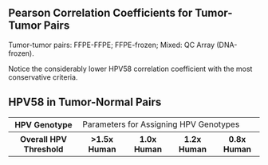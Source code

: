 Pearson Correlation Coefficients for Tumor-Tumor Pairs
-----------------


Tumor-tumor pairs: FFPE-FFPE; FFPE-frozen; Mixed: QC Array (DNA-frozen).

Notice the considerably lower HPV58 correlation coefficient with the most conservative criteria.

HPV58 in Tumor-Normal Pairs
-----------------

<table>
  <tbody>
    <tr>
	<th align="center">HPV Genotype</th>
	<td colspan="4">Parameters for Assigning HPV Genotypes</td>
    </tr>
    <tr>
	<th align="center">Overall HPV Threshold</th>
  <th align="center"><b>&gt1.5x Human</b></th>
	<th align="center"><b>1.0x Human</b></th>
	<th align="center"><b>1.2x Human</b></th>
	<th align="center"><b>0.8x Human</b></th>
    </tr>
</tbody>
</table>
